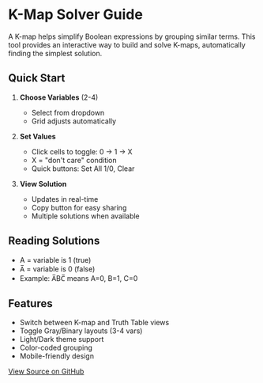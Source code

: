 # K-Map Solver Guide

A K-map helps simplify Boolean expressions by grouping similar terms. This tool provides an interactive way to build and solve K-maps, automatically finding the simplest solution.

## Quick Start

1. **Choose Variables** (2-4)
   - Select from dropdown
   - Grid adjusts automatically

2. **Set Values**
   - Click cells to toggle: 0 → 1 → X
   - X = "don't care" condition
   - Quick buttons: Set All 1/0, Clear

3. **View Solution**
   - Updates in real-time
   - Copy button for easy sharing
   - Multiple solutions when available

## Reading Solutions

- A = variable is 1 (true)
- A̅ = variable is 0 (false)
- Example: A̅BC̅ means A=0, B=1, C=0

## Features

- Switch between K-map and Truth Table views
- Toggle Gray/Binary layouts (3-4 vars)
- Light/Dark theme support
- Color-coded grouping
- Mobile-friendly design

[View Source on GitHub](https://github.com/robonxt/web-kmap)
